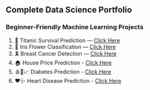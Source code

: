 ## Complete Data Science Portfolio

### Beginner-Friendly Machine Learning Projects
1. 🚢 Titanic Survival Prediction — [Click Here](https://github.com/reshmachandran480/data-science-projects-2025/blob/main/basic-ml-projects/Titanic%20Survival%20Prediction%20(Logistic%20Regression).ipynb)
2. 🌸 Iris Flower Classification — [Click Here](https://github.com/reshmachandran480/data-science-projects-2025/blob/main/basic-ml-projects/Iris%20Flower%20Classification.ipynb)
3. 🎗️ Breast Cancer Detection — [Click Here](https://github.com/reshmachandran480/data-science-projects-2025/blob/main/basic-ml-projects/Breast%20Cancer%20Detection.ipynb)
4. 🏠 House Price Prediction - [Click Here](https://github.com/reshmachandran480/data-science-projects-2025/blob/main/basic-ml-projects/House%20Price%20Prediction.ipynb)
5. 🩸💉📈 Diabetes Prediction - [Click Here](https://github.com/reshmachandran480/data-science-projects-2025/blob/main/basic-ml-projects/Diabetes%20Prediction.ipynb)
6. ❤️🩺 Heart Disease Prediction - [Click Here](https://github.com/reshmachandran480/data-science-projects-2025/blob/main/basic-ml-projects/Heart%20Disease%20Prediction%20.ipynb)
